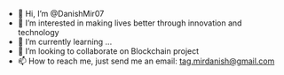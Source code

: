 - 👋 Hi, I’m @DanishMir07
- 👀 I’m interested in making lives better through innovation and technology 
- 🌱 I’m currently learning ...
- 💞️ I’m looking to collaborate on Blockchain project 
- 📫 How to reach me, just send me an email: tag.mirdanish@gmail.com

<!---
DanishMir07/DanishMir07 is a ✨ special ✨ repository because its `README.md` (this file) appears on your GitHub profile.
You can click the Preview link to take a look at your changes.
--->
